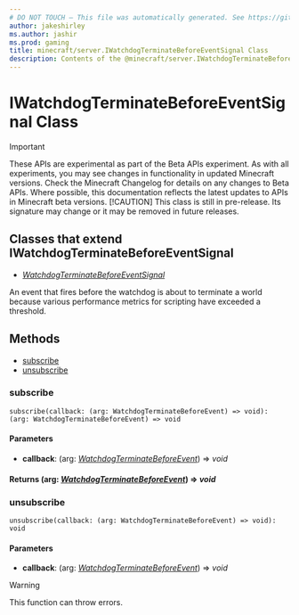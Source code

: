 ```yaml
---
# DO NOT TOUCH — This file was automatically generated. See https://github.com/mojang/minecraftapidocsgenerator to modify descriptions, examples, etc.
author: jakeshirley
ms.author: jashir
ms.prod: gaming
title: minecraft/server.IWatchdogTerminateBeforeEventSignal Class
description: Contents of the @minecraft/server.IWatchdogTerminateBeforeEventSignal class.
---
```

# IWatchdogTerminateBeforeEventSignal Class
>[!IMPORTANT]
>These APIs are experimental as part of the Beta APIs experiment. As with all experiments, you may see changes in functionality in updated Minecraft versions. Check the Minecraft Changelog for details on any changes to Beta APIs. Where possible, this documentation reflects the latest updates to APIs in Minecraft beta versions.
> [!CAUTION]
> This class is still in pre-release.  Its signature may change or it may be removed in future releases.

## Classes that extend IWatchdogTerminateBeforeEventSignal
- [*WatchdogTerminateBeforeEventSignal*](WatchdogTerminateBeforeEventSignal.md)

An event that fires before the watchdog is about to terminate a world because various performance metrics for scripting have exceeded a threshold.

## Methods
- [subscribe](#subscribe)
- [unsubscribe](#unsubscribe)

### **subscribe**
`
subscribe(callback: (arg: WatchdogTerminateBeforeEvent) => void): (arg: WatchdogTerminateBeforeEvent) => void
`

#### **Parameters**
- **callback**: (arg: [*WatchdogTerminateBeforeEvent*](WatchdogTerminateBeforeEvent.md)) => *void*

#### **Returns** (arg: [*WatchdogTerminateBeforeEvent*](WatchdogTerminateBeforeEvent.md)) => *void*

### **unsubscribe**
`
unsubscribe(callback: (arg: WatchdogTerminateBeforeEvent) => void): void
`

#### **Parameters**
- **callback**: (arg: [*WatchdogTerminateBeforeEvent*](WatchdogTerminateBeforeEvent.md)) => *void*

> [!WARNING]
> This function can throw errors.
